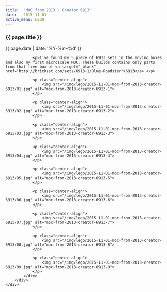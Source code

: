 ```yaml
---
title:  "MOC from 2013 - Creator 6913"
date:   2015-11-01
active_menu: LEGO
---
```


<div class="section post-content--{{ page.date | date: '%Y-%m-%d' }}">
    <div class="container">
        <div class="row">
            <div class="col s10 post-content">
                <h3>{{ page.title }}</h3>
                <p class="post-date">{{ page.date | date: '%Y-%m-%d' }}</p>
                
                <p>I've found my 5 piece of 6913 sets in the moving boxes and also my first microscale MOC. These builds contains only parts from that five box of <a target="_blank" href="http://brickset.com/sets/6913-1/Blue-Roadster">6913</a>.</p>

                <p class="center-align">
                    <img src="/img/lego/2015-11-01-moc-from-2013-creator-6913/01.jpg" alt="moc-from-2013-creator-6913-1">
                </p>

                <p class="center-align">
                    <img src="/img/lego/2015-11-01-moc-from-2013-creator-6913/02.jpg" alt="moc-from-2013-creator-6913-2">
                </p>

                <p class="center-align">
                    <img src="/img/lego/2015-11-01-moc-from-2013-creator-6913/03.jpg" alt="moc-from-2013-creator-6913-3">
                </p>

                <p class="center-align">
                    <img src="/img/lego/2015-11-01-moc-from-2013-creator-6913/04.jpg" alt="moc-from-2013-creator-6913-4">
                </p>

                <p class="center-align">
                    <img src="/img/lego/2015-11-01-moc-from-2013-creator-6913/05.jpg" alt="moc-from-2013-creator-6913-5">
                </p>

                <p class="center-align">
                    <img src="/img/lego/2015-11-01-moc-from-2013-creator-6913/06.jpg" alt="moc-from-2013-creator-6913-6">
                </p>

                <p class="center-align">
                    <img src="/img/lego/2015-11-01-moc-from-2013-creator-6913/07.jpg" alt="moc-from-2013-creator-6913-7">
                </p>

                <p class="center-align">
                    <img src="/img/lego/2015-11-01-moc-from-2013-creator-6913/08.jpg" alt="moc-from-2013-creator-6913-8">
                </p>

                <p class="center-align">
                    <img src="/img/lego/2015-11-01-moc-from-2013-creator-6913/09.jpg" alt="moc-from-2013-creator-6913-9">
                </p>
            </div>
        </div>
    </div>
</div>